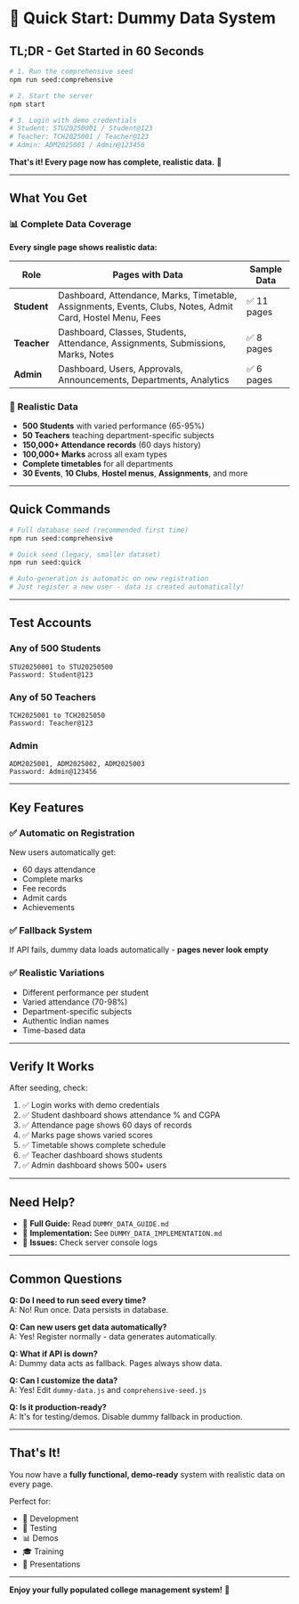 # 🚀 Quick Start: Dummy Data System

## TL;DR - Get Started in 60 Seconds

```bash
# 1. Run the comprehensive seed
npm run seed:comprehensive

# 2. Start the server
npm start

# 3. Login with demo credentials
# Student: STU20250001 / Student@123
# Teacher: TCH2025001 / Teacher@123
# Admin: ADM2025001 / Admin@123456
```

**That's it! Every page now has complete, realistic data.** 🎉

---

## What You Get

### 📊 Complete Data Coverage

**Every single page shows realistic data:**

| Role | Pages with Data | Sample Data |
|------|-----------------|-------------|
| **Student** | Dashboard, Attendance, Marks, Timetable, Assignments, Events, Clubs, Notes, Admit Card, Hostel Menu, Fees | ✅ 11 pages |
| **Teacher** | Dashboard, Classes, Students, Attendance, Assignments, Submissions, Marks, Notes | ✅ 8 pages |
| **Admin** | Dashboard, Users, Approvals, Announcements, Departments, Analytics | ✅ 6 pages |

### 🎯 Realistic Data

- **500 Students** with varied performance (65-95%)
- **50 Teachers** teaching department-specific subjects
- **150,000+ Attendance records** (60 days history)
- **100,000+ Marks** across all exam types
- **Complete timetables** for all departments
- **30 Events**, **10 Clubs**, **Hostel menus**, **Assignments**, and more

---

## Quick Commands

```bash
# Full database seed (recommended first time)
npm run seed:comprehensive

# Quick seed (legacy, smaller dataset)
npm run seed:quick

# Auto-generation is automatic on new registration
# Just register a new user - data is created automatically!
```

---

## Test Accounts

### Any of 500 Students
```
STU20250001 to STU20250500
Password: Student@123
```

### Any of 50 Teachers
```
TCH2025001 to TCH2025050
Password: Teacher@123
```

### Admin
```
ADM2025001, ADM2025002, ADM2025003
Password: Admin@123456
```

---

## Key Features

### ✅ Automatic on Registration
New users automatically get:
- 60 days attendance
- Complete marks
- Fee records
- Admit cards
- Achievements

### ✅ Fallback System
If API fails, dummy data loads automatically - **pages never look empty**

### ✅ Realistic Variations
- Different performance per student
- Varied attendance (70-98%)
- Department-specific subjects
- Authentic Indian names
- Time-based data

---

## Verify It Works

After seeding, check:

1. ✅ Login works with demo credentials
2. ✅ Student dashboard shows attendance % and CGPA
3. ✅ Attendance page shows 60 days of records
4. ✅ Marks page shows varied scores
5. ✅ Timetable shows complete schedule
6. ✅ Teacher dashboard shows students
7. ✅ Admin dashboard shows 500+ users

---

## Need Help?

- 📖 **Full Guide:** Read `DUMMY_DATA_GUIDE.md`
- 🔧 **Implementation:** See `DUMMY_DATA_IMPLEMENTATION.md`
- 🐛 **Issues:** Check server console logs

---

## Common Questions

**Q: Do I need to run seed every time?**  
A: No! Run once. Data persists in database.

**Q: Can new users get data automatically?**  
A: Yes! Register normally - data generates automatically.

**Q: What if API is down?**  
A: Dummy data acts as fallback. Pages always show data.

**Q: Can I customize the data?**  
A: Yes! Edit `dummy-data.js` and `comprehensive-seed.js`

**Q: Is it production-ready?**  
A: It's for testing/demos. Disable dummy fallback in production.

---

## That's It!

You now have a **fully functional, demo-ready** system with realistic data on every page.

Perfect for:
- 🎨 Development
- 🧪 Testing  
- 📊 Demos
- 🎓 Training
- 🚀 Presentations

---

**Enjoy your fully populated college management system!** 🎉
